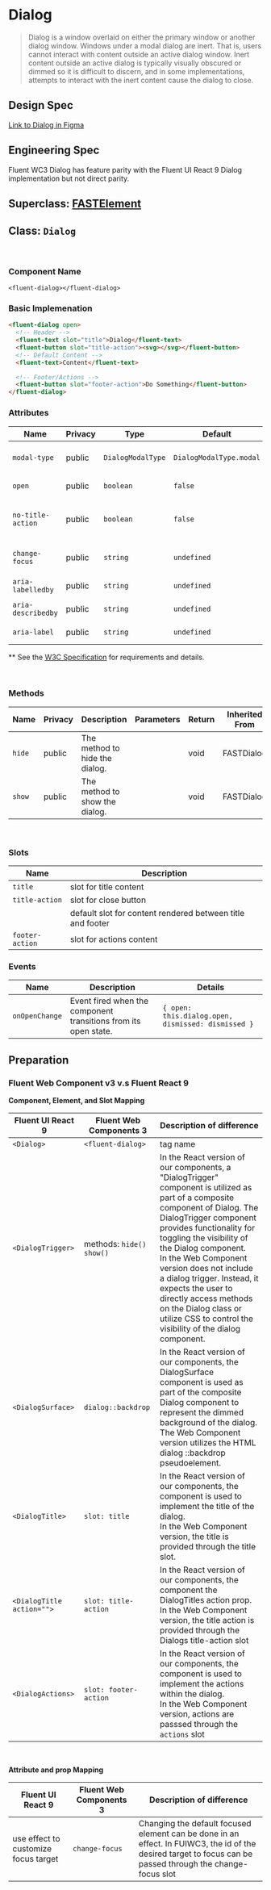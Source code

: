 # Dialog

> Dialog is a window overlaid on either the primary window or another dialog window. Windows under a modal dialog are inert. That is, users cannot interact with content outside an active dialog window. Inert content outside an active dialog is typically visually obscured or dimmed so it is difficult to discern, and in some implementations, attempts to interact with the inert content cause the dialog to close.

## **Design Spec**

[Link to Dialog in Figma](https://www.figma.com/file/jtF47yOXDxkI00ZkydE999/Dialog?type=design&node-id=2605%3A15263&mode=dev)

## **Engineering Spec**

Fluent WC3 Dialog has feature parity with the Fluent UI React 9 Dialog implementation but not direct parity.

## Superclass: [FASTElement](https://www.fast.design/docs/fast-element/defining-elements)

## Class: `Dialog`

<br />

### **Component Name**

`<fluent-dialog></fluent-dialog>`

### **Basic Implemenation**

```html
<fluent-dialog open>
  <!-- Header -->
  <fluent-text slot="title">Dialog</fluent-text>
  <fluent-button slot="title-action"><svg></svg></fluent-button>
  <!-- Default Content -->
  <fluent-text>Content</fluent-text>

  <!-- Footer/Actions -->
  <fluent-button slot="footer-action">Do Something</fluent-button>
</fluent-dialog>
```

### **Attributes**

| Name               | Privacy | Type              | Default                 | Description                                               |
| ------------------ | ------- | ----------------- | ----------------------- | --------------------------------------------------------- |
| `modal-type`       | public  | `DialogModalType` | `DialogModalType.modal` | Indicates that the type of modal to render.               |
| `open`             | public  | `boolean`         | `false`                 | Controls the open state of the dialog                     |
| `no-title-action`  | public  | `boolean`         | `false`                 | Used to set whether the default title action is rendered. |
| `change-focus`     | public  | `string`          | `undefined`             | Used to set id of desired focus target.                   |
| `aria-labelledby`  | public  | `string`          | `undefined`             | optional based on implementation\*\*                      |
| `aria-describedby` | public  | `string`          | `undefined`             | optional based on implementation\*\*                      |
| `aria-label `      | public  | `string`          | `undefined`             | optional based on implementation\*\*                      |

\*\* See the [W3C Specification](https://w3c.github.io/aria-practices/#dialog_roles_states_props) for requirements and details.

<br />

### **Methods**

| Name   | Privacy | Description                    | Parameters | Return | Inherited From |
| ------ | ------- | ------------------------------ | ---------- | ------ | -------------- |
| `hide` | public  | The method to hide the dialog. |            | void   | FASTDialog     |
| `show` | public  | The method to show the dialog. |            | void   | FASTDialog     |

<br />

### **Slots**

| Name            | Description                                                |
| --------------- | ---------------------------------------------------------- |
| `title`         | slot for title content                                     |
| `title-action`  | slot for close button                                      |
|                 | default slot for content rendered between title and footer |
| `footer-action` | slot for actions content                                   |

### **Events**

| Name           | Description                                                     | Details                                            |
| -------------- | --------------------------------------------------------------- | -------------------------------------------------- |
| `onOpenChange` | Event fired when the component transitions from its open state. | `{ open: this.dialog.open, dismissed: dismissed }` |

## **Preparation**

### **Fluent Web Component v3 v.s Fluent React 9**

**Component, Element, and Slot Mapping**

| Fluent UI React 9         | Fluent Web Components 3  | Description of difference                                                                                                                                                                                                                                                                                                                                                                                                                                |
| ------------------------- | ------------------------ | -------------------------------------------------------------------------------------------------------------------------------------------------------------------------------------------------------------------------------------------------------------------------------------------------------------------------------------------------------------------------------------------------------------------------------------------------------- |
| `<Dialog>`                | `<fluent-dialog>`        | tag name                                                                                                                                                                                                                                                                                                                                                                                                                                                 |
| `<DialogTrigger>`         | methods: `hide() show()` | In the React version of our components, a "DialogTrigger" component is utilized as part of a composite component of Dialog. The DialogTrigger component provides functionality for toggling the visibility of the Dialog component. <br /> In the Web Component version does not include a dialog trigger. Instead, it expects the user to directly access methods on the Dialog class or utilize CSS to control the visibility of the dialog component. |
| `<DialogSurface>`         | `dialog::backdrop`       | In the React version of our components, the DialogSurface component is used as part of the composite Dialog component to represent the dimmed background of the dialog. <br /> The Web Component version utilizes the HTML dialog ::backdrop pseudoelement.                                                                                                                                                                                              |
| `<DialogTitle>`           | `slot: title`            | In the React version of our components, the <DialogTitle> component is used to implement the title of the dialog. <br /> In the Web Component version, the title is provided through the title slot.                                                                                                                                                                                                                                                     |
| `<DialogTitle action="">` | `slot: title-action`     | In the React version of our components, the <DialogTitle> component the DialogTitles action prop. <br /> In the Web Component version, the title action is provided through the Dialogs title-action slot                                                                                                                                                                                                                                                |
| `<DialogActions>`         | `slot: footer-action`    | In the React version of our components, the <DialogActions> component is used to implement the actions within the dialog. <br /> In the Web Component version, actions are passsed through the `actions` slot                                                                                                                                                                                                                                            |

<br />

**Attribute and prop Mapping**

| Fluent UI React 9                    | Fluent Web Components 3 | Description of difference                                                                                                                                   |
| ------------------------------------ | ----------------------- | ----------------------------------------------------------------------------------------------------------------------------------------------------------- |
| use effect to customize focus target | `change-focus`          | Changing the default focused element can be done in an effect. In FUIWC3, the id of the desired target to focus can be passed through the change-focus slot |
